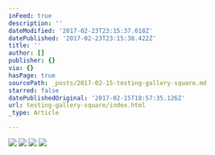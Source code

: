 ```yaml
---
inFeed: true
description: ''
dateModified: '2017-02-23T23:15:37.018Z'
datePublished: '2017-02-23T23:15:38.422Z'
title: ''
author: []
publisher: {}
via: {}
hasPage: true
sourcePath: _posts/2017-02-15-testing-gallery-square.md
starred: false
datePublishedOriginal: '2017-02-15T18:57:35.126Z'
url: testing-gallery-square/index.html
_type: Article

---
```

![](https://the-grid-user-content.s3-us-west-2.amazonaws.com/f431c96e-f381-4d13-b239-2017c5f053de.jpg)
![](https://the-grid-user-content.s3-us-west-2.amazonaws.com/b9c3f14e-493b-46c0-ab6c-d101bf5d0e2b.jpg)
![](https://the-grid-user-content.s3-us-west-2.amazonaws.com/cf6b4acd-0397-4f10-bbab-c84c563dee36.jpg)
![](https://the-grid-user-content.s3-us-west-2.amazonaws.com/3ea6e75a-e04f-4d1e-9191-8ec438e700d3.jpg)